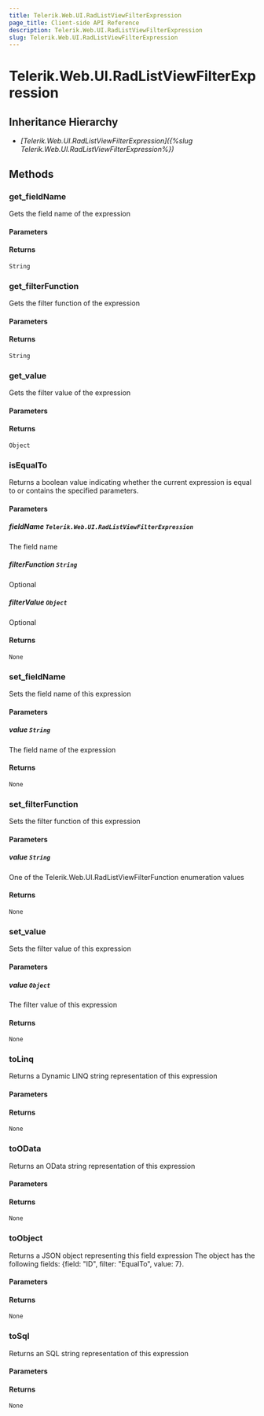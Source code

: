 ```yaml
---
title: Telerik.Web.UI.RadListViewFilterExpression
page_title: Client-side API Reference
description: Telerik.Web.UI.RadListViewFilterExpression
slug: Telerik.Web.UI.RadListViewFilterExpression
---
```


# Telerik.Web.UI.RadListViewFilterExpression  

## Inheritance Hierarchy

* *[Telerik.Web.UI.RadListViewFilterExpression]({%slug Telerik.Web.UI.RadListViewFilterExpression%})*

## Methods

###  get_fieldName

Gets the field name of the expression

#### Parameters

#### Returns

`String` 

###  get_filterFunction

Gets the filter function of the expression

#### Parameters

#### Returns

`String` 

###  get_value

Gets the filter value of the expression

#### Parameters

#### Returns

`Object` 

###  isEqualTo

Returns a boolean value indicating whether the current expression is equal to or contains the specified parameters.

#### Parameters

##### fieldName `Telerik.Web.UI.RadListViewFilterExpression`

The field name 

##### filterFunction `String`

Optional

##### filterValue `Object`

Optional

#### Returns

`None` 

###  set_fieldName

Sets the field name of this expression

#### Parameters

##### value `String`

The field name of the expression

#### Returns

`None` 

###  set_filterFunction

Sets the filter function of this expression

#### Parameters

##### value `String`

One of the Telerik.Web.UI.RadListViewFilterFunction enumeration values

#### Returns

`None` 

###  set_value

Sets the filter value of this expression

#### Parameters

##### value `Object`

The filter value of this expression

#### Returns

`None` 

###  toLinq

Returns a Dynamic LINQ string representation of this expression

#### Parameters

#### Returns

`None` 

###  toOData

Returns an OData string representation of this expression

#### Parameters

#### Returns

`None` 

###  toObject

Returns a JSON object representing this field expression The object has the following fields: {field: "ID", filter: "EqualTo", value: 7}.

#### Parameters

#### Returns

`None` 

###  toSql

Returns an SQL string representation of this expression

#### Parameters

#### Returns

`None` 


